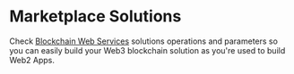 # Marketplace Solutions

Check [Blockchain Web Services](https://www.bws.ninja) solutions operations and parameters so you can easily build your Web3 blockchain solution as you're used to build Web2 Apps.

<style>
  .product-header {
    background-color:#5abaf0;
    color: white;
    text-shadow: none !important;
     margin-top:25px !important;
  }

  .product-author {
    background-color:#159957;
    opacity: .8;
    color: white;
    text-shadow: none !important;
     margin-top:25px !important;
  }

  .product-title {
    background-color:#292929;
    color :white;
    text-shadow: none !important;
    margin-top:25px !important;
  }

   .product-network {
    background-color:#571599;
    color :white;
    text-shadow: none !important;
    width: 140px;
    margin-top:25px !important;
    align:center;
    text-align:center;
  }

   .product-operation {
    background-color:#EC712B;
    color :white;
    text-shadow: none !important;
    width: 140px;
    margin-top:25px !important;
    align:center;
    text-align:center;
  }
</style>